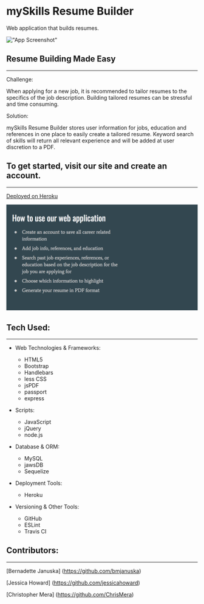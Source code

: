 # mySkills Resume Builder
Web application that builds resumes.

!["App Screenshot"](public/images/app_screenshot.png)

## Resume Building Made Easy
- - - -
Challenge:

When applying for a new job, it is recommended to tailor resumes to the specifics of the job description. Building tailored resumes can be stressful and time consuming.

Solution:

mySkills Resume Builder stores user information for jobs, education and references in one place to easily create a tailored resume. Keyword search of skills will return all relevant experience and will be added at user discretion to a PDF.

## To get started, visit our site and create an account.
- - - -
[Deployed on Heroku](https://protected-wildwood-20402.herokuapp.com/)

!["App Screenshot"](public/images/howTo.png)


## Tech Used:
- - - -
* Web Technologies & Frameworks:
    * HTML5
    * Bootstrap
    * Handlebars
    * less CSS
    * jsPDF
    * passport
    * express

* Scripts:
    * JavaScript
    * jQuery
    * node.js

* Database & ORM:
    * MySQL
    * jawsDB
    * Sequelize

* Deployment Tools:
    * Heroku

* Versioning & Other Tools:
    * GitHub
    * ESLint
    * Travis CI

## Contributors:
- - - -

[Bernadette Januska] (https://github.com/bmjanuska)

[Jessica Howard] (https://github.com/jessicahoward)

[Christopher Mera] (https://github.com/ChrisMera)

